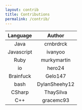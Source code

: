 ```yaml
---
layout: contrib
title: Contributions
permalink: /contrib/
---
```


| Language |    Author    |
|:--------:|:------------:|
|   Java   |   crnbrdrck  |
|Javascript|    ivanyoo   |
|   Ruby   |  murkymartin |
|    io    |    hero24    |
|Brainfuck |    Gelo147   |
|   bash   |DylanSheehy12 |
|  CSharp  |   ThaySilva  |
|  C++     |   gracemc93  |
